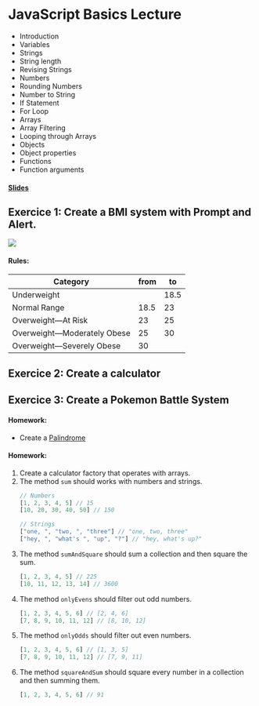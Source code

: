 # JavaScript Basics Lecture

- Introduction
- Variables
- Strings
- String length
- Revising Strings
- Numbers
- Rounding Numbers
- Number to String
- If Statement
- For Loop
- Arrays
- Array Filtering
- Looping through Arrays
- Objects
- Object properties
- Functions
- Function arguments

#### [Slides](https://speakerdeck.com/arnellebalane/introduction-to-javascript?slide=69)

## Exercice 1: Create a BMI system with Prompt and Alert.
![](https://wikimedia.org/api/rest_v1/media/math/render/svg/a25f48e7bcb8270653f7b027e6dce80f0b6fcd90)

#### Rules:

| Category | from | to |
| -- | -- | -- |
| Underweight | | 18.5 |
| Normal Range | 18.5 | 23 |
| Overweight—At Risk | 23 | 25 |
| Overweight—Moderately Obese | 25 | 30 |
| Overweight—Severely Obese | 30 | |

## Exercice 2: Create a calculator

## Exercice 3: Create a Pokemon Battle System

#### Homework:
- Create a [Palindrome](https://en.wikipedia.org/wiki/Palindrome)

#### Homework:
1. Create a calculator factory that operates with arrays.
2. The method `sum` should works with numbers and strings.
   ```javascript
   // Numbers
   [1, 2, 3, 4, 5] // 15
   [10, 20, 30, 40, 50] // 150

   // Strings
   ["one, ", "two, ", "three"] // "one, two, three"
   ["hey, ", "what's ", "up", "?"] // "hey, what's up?"
   ```
3. The method `sumAndSquare` should sum a collection and then square the sum.
   ```javascript
   [1, 2, 3, 4, 5] // 225
   [10, 11, 12, 13, 14] // 3600
   ```
4. The method `onlyEvens` should filter out odd numbers.
   ```javascript
   [1, 2, 3, 4, 5, 6] // [2, 4, 6]
   [7, 8, 9, 10, 11, 12] // [8, 10, 12]
   ```
5. The method `onlyOdds` should filter out even numbers.
   ```javascript
   [1, 2, 3, 4, 5, 6] // [1, 3, 5]
   [7, 8, 9, 10, 11, 12] // [7, 9, 11]
   ```
6. The method `squareAndSum` should square every number in a collection and then summing them.
   ```javascript
   [1, 2, 3, 4, 5, 6] // 91
   ```
